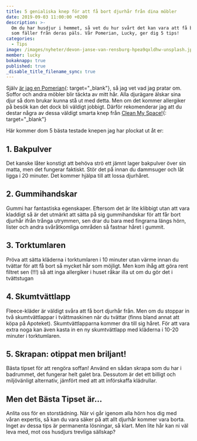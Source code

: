 ```yaml
---
title: 5 genialiska knep för att få bort djurhår från dina möbler
date: 2019-09-03 11:00:00 +0200
description: >-
  Om du har husdjur i hemmet, så vet du hur svårt det kan vara att få bort hår
  som fäller från deras päls. Vår Pomerian, Lucky, ger dig 5 tips!
categories:
  - Tips
image: /images/nyheter/devon-janse-van-rensburg-hpea9qxldhw-unsplash.jpg
member: lucky
bokaknapp: true
published: true
_disable_title_filename_sync: true
---
```


Sj&auml;lv [&auml;r jag en Pomerian](https://enrenarevardag.se/nyheter/2019/06/12/s%C3%A4g-hej-till-v%C3%A5ran-nya-social-media-expert/){: target="_blank"}, s&aring; jag vet vad jag pratar om. Soffor och andra möbler blir t&auml;ckta av mitt h&aring;r. Alla djur&auml;gare &auml;lskar sina djur s&aring; dom brukar kunna st&aring; ut med detta. Men om det kommer allergiker p&aring; besök kan det dock bli v&auml;ldigt jobbigt. D&auml;rför rekomenderar jag att du destar n&aring;gra av dessa v&auml;ldigt smarta knep fr&aring;n [Clean My Space\!](https://www.youtube.com/channel/UCGozdt7Wbd15k7dWhvlmLUw){: target="_blank"}

H&auml;r kommer dom 5 b&auml;sta testade knepen jag har plockat ut &aring;t er:

## 1\. Bakpulver

Det kanske l&aring;ter konstigt att behöva strö ett j&auml;mnt lager bakpulver över sin matta, men det fungerar faktiskt. Stör det p&aring; innan du dammsuger och l&aring;t ligga i 20 minuter. Det kommer hj&auml;lpa till att lossa djurh&aring;ret.

## 2\. Gummihandskar

Gummi har fantastiska egenskaper. Eftersom det &auml;r lite klibbigt utan att vara kladdigt s&aring; &auml;r det utm&auml;rkt att s&auml;tta p&aring; sig gummihandskar för att f&aring;r bort djurh&aring;r ifr&aring;n tr&aring;nga utrymmen, sen drar du bara med fingrarna l&auml;ngs hörn, lister och andra sv&aring;r&aring;tkomliga omr&aring;den s&aring; fastnar h&aring;ret i gummit.

## 3\. Torktumlaren

Pröva att s&auml;tta kl&auml;derna i torktumlaren i 10 minuter utan v&auml;rme innan du tv&auml;ttar för att f&aring; bort s&aring; mycket h&aring;r som möjligt. Men kom ih&aring;g att göra rent filtret sen (\!\!\!) s&aring; att inga allergiker i huset r&aring;kar illa ut om du gör det i tv&auml;ttstugan

## 4\. Skumtv&auml;ttlapp

Fleece-kl&auml;der &auml;r v&auml;ldigt sv&aring;ra att f&aring; bort djurh&aring;r fr&aring;n. Men om du stoppar in tv&aring; skumtv&auml;ttlappar i tv&auml;ttmaskinen n&auml;r du tv&auml;ttar (finns bland annat att köpa p&aring; Apoteket). Skumtv&auml;ttlapparna kommer dra till sig h&aring;ret. För att vara extra noga kan &auml;ven kasta in en ny skumtv&auml;ttlapp med kl&auml;derna i 10-20 minuter i torktumlaren.

## 5\. Skrapan: otippat men briljant\!

B&auml;sta tipset för att rengöra soffan\! Anv&auml;nd en s&aring;dan skrapa som du har i badrummet, det fungerar helt galet bra. Dessutom &auml;r det ett billigt och miljöv&auml;nligt alternativ, j&auml;mfört med att att införskaffa kl&auml;drullar.

## Men det B&auml;sta Tipset &auml;r…

Anlita oss för en storst&auml;dning. N&auml;r vi g&aring;r igenom alla hörn hos dig med v&aring;ran expertis, s&aring; kan du vara s&auml;ker p&aring; att allt djurh&aring;r kommer vara borta. Inget av dessa tips &auml;r permanenta lösningar, s&aring; klart. Men lite h&aring;r kan ni v&auml;l leva med, mot oss husdjurs trevliga s&auml;llskap?